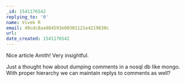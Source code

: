 ```yaml
---
_id: 1541176542
replying_to: '0'
name: Vivek R
email: 49cdc8aa084593e00301121e4219830c
url:
date_created: 1541176542
---
```


Nice article Amith! Very insightful.

Just a thought how about dumping comments in a nosql db like mongo. With proper hierarchy we can maintain replys to comments as well?